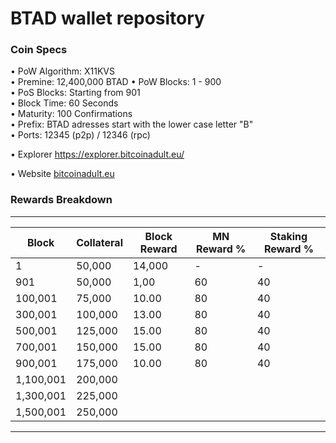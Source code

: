 BTAD wallet repository
=====================================

### Coin Specs

• PoW Algorithm: X11KVS  
• Premine: 12,400,000 BTAD
• PoW Blocks: 1 - 900  
• PoS Blocks: Starting from 901  
• Block Time: 60 Seconds    
• Maturity: 100 Confirmations  
• Prefix: BTAD adresses start with the lower case letter "B"  
• Ports: 12345 (p2p) / 12346 (rpc)

• Explorer https://explorer.bitcoinadult.eu/

• Website [bitcoinadult.eu](https://bitcoinadult.eu/)

### Rewards Breakdown

---

| Block     | Collateral | Block Reward   | MN Reward % | Staking Reward % |
| -------   | ---------- | -------------- | ----------- | ---------------- |
| 1         | 50,000     | 14,000         | \-          | \-               |
| 901       | 50,000     | 1,00           | 60          | 40               |
| 100,001   | 75,000     | 10.00          | 80          | 40               |
| 300,001   | 100,000     | 13.00          | 80          | 40              |
| 500,001   | 125,000     | 15.00          | 80          | 40              |
| 700,001   | 150,000     | 15.00          | 80          | 40              |
| 900,001   | 175,000     | 10.00          | 80          | 40              |
| 1,100,001 | 200,000 
| 1,300,001 | 225,000 
| 1,500,001 | 250,000

---
